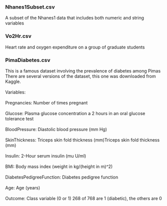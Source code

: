 ### Nhanes1Subset.csv
A subset of the Nhanes1 data that includes both numeric and string variables

### Vo2Hr.csv
Heart rate and oxygen expenditure on a group of graduate students

### PimaDiabetes.csv
This is a famous dataset involving the prevalence of diabetes among Pimas								
There are several versions of the dataset, this one was downloaded from Kaggle.<br>		
Variables:<br>					
  Pregnancies:  Number of times pregnant<br>								
  Glucose: Plasma glucose concentration a 2 hours in an oral glucose tolerance test<br> 								
  BloodPressure:  Diastolic blood pressure (mm Hg)<br>								
  SkinThickness: Triceps skin fold thickness (mm)Triceps skin fold thickness (mm)<br>								
  Insulin:  2-Hour serum insulin (mu U/ml)<br>								
  BMI:  Body mass index (weight in kg/(height in m)^2)<br>								
  DiabetesPedigreeFunction:  Diabetes pedigree function	<br>							
  Age:  Age (years)	<br>							
  Outcome:  Class variable (0 or 1) 268 of 768 are 1 (diabetic), the others are 0<br>
  
